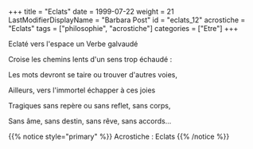 +++
title = "Eclats"
date = 1999-07-22
weight = 21
LastModifierDisplayName = "Barbara Post"
id = "eclats_12"
acrostiche = "Eclats"
tags = ["philosophie", "acrostiche"]
categories = ["Etre"]
+++

Eclaté vers l'espace un Verbe galvaudé

Croise les chemins lents d'un sens trop échaudé :

Les mots devront se taire ou trouver d'autres voies,

Ailleurs, vers l'immortel échapper à ces joies

Tragiques sans repère ou sans reflet, sans corps,

Sans âme, sans destin, sans rêve, sans accords...

{{% notice style="primary" %}}
Acrostiche : Eclats
{{% /notice %}}
